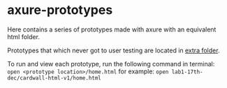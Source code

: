 # axure-prototypes

Here contains a series of prototypes made with axure with an equivalent html folder.

Prototypes that which never got to user testing are located in [extra folder](https://github.com/office-for-students/alpha-prototypes-axure/tree/develop/axure-prototypes/extra).

To run and view each prototype, run the following command in terminal:
`open <prototype location>/home.html`
for example:
`open lab1-17th-dec/cardwall-html-v1/home.html`
